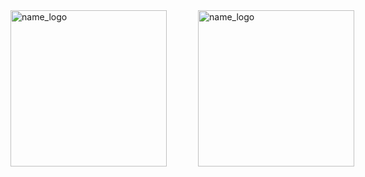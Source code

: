 <div style="display: flex; justify-content: center;">
    <img src="https://github.com/DATA-STRUCTURE-AND-ALGORITHMS-CPP/.github/assets/122768076/332285bc-19e4-44a4-b851-1b5f543084ac" alt="name_logo" style="width: 250px; height: auto; margin-right: 50px;" />
    <img src="https://github.com/DATA-STRUCTURE-AND-ALGORITHMS-CPP/.github/assets/122768076/3549d886-0bb5-4324-8a5c-cd0f53e82b0f" alt="name_logo" style="width: 250px; height: auto; margin-right: 50px;" />
</div>
